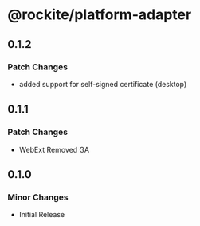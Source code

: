 # @rockite/platform-adapter

## 0.1.2

### Patch Changes

- added support for self-signed certificate (desktop)

## 0.1.1

### Patch Changes

- WebExt Removed GA

## 0.1.0

### Minor Changes

- Initial Release

